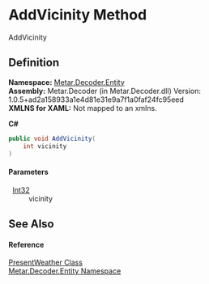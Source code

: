 # AddVicinity Method


AddVicinity



## Definition
**Namespace:** <a href="N_Metar_Decoder_Entity.md">Metar.Decoder.Entity</a>  
**Assembly:** Metar.Decoder (in Metar.Decoder.dll) Version: 1.0.5+ad2a158933a1e4d81e31e9a7f1a0faf24fc95eed  
**XMLNS for XAML:** Not mapped to an xmlns.

**C#**
``` C#
public void AddVicinity(
	int vicinity
)
```



#### Parameters
<dl><dt>  <a href="https://learn.microsoft.com/dotnet/api/system.int32" target="_blank" rel="noopener noreferrer">Int32</a></dt><dd>vicinity</dd></dl>

## See Also


#### Reference
<a href="T_Metar_Decoder_Entity_PresentWeather.md">PresentWeather Class</a>  
<a href="N_Metar_Decoder_Entity.md">Metar.Decoder.Entity Namespace</a>  

